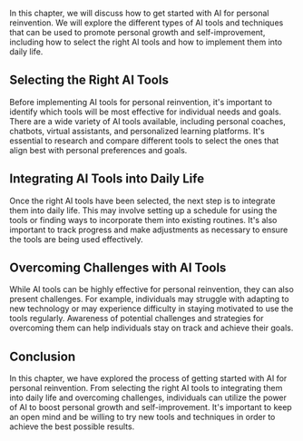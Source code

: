 
In this chapter, we will discuss how to get started with AI for personal reinvention. We will explore the different types of AI tools and techniques that can be used to promote personal growth and self-improvement, including how to select the right AI tools and how to implement them into daily life.

Selecting the Right AI Tools
----------------------------

Before implementing AI tools for personal reinvention, it's important to identify which tools will be most effective for individual needs and goals. There are a wide variety of AI tools available, including personal coaches, chatbots, virtual assistants, and personalized learning platforms. It's essential to research and compare different tools to select the ones that align best with personal preferences and goals.

Integrating AI Tools into Daily Life
------------------------------------

Once the right AI tools have been selected, the next step is to integrate them into daily life. This may involve setting up a schedule for using the tools or finding ways to incorporate them into existing routines. It's also important to track progress and make adjustments as necessary to ensure the tools are being used effectively.

Overcoming Challenges with AI Tools
-----------------------------------

While AI tools can be highly effective for personal reinvention, they can also present challenges. For example, individuals may struggle with adapting to new technology or may experience difficulty in staying motivated to use the tools regularly. Awareness of potential challenges and strategies for overcoming them can help individuals stay on track and achieve their goals.

Conclusion
----------

In this chapter, we have explored the process of getting started with AI for personal reinvention. From selecting the right AI tools to integrating them into daily life and overcoming challenges, individuals can utilize the power of AI to boost personal growth and self-improvement. It's important to keep an open mind and be willing to try new tools and techniques in order to achieve the best possible results.
